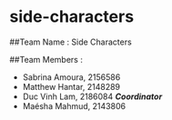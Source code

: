 # side-characters

##Team Name : 
Side Characters

##Team Members :
* Sabrina Amoura, 2156586
* Matthew Hantar, 2148289
* Duc Vinh Lam, 2186084 ***Coordinator***
* Maésha Mahmud, 2143806
